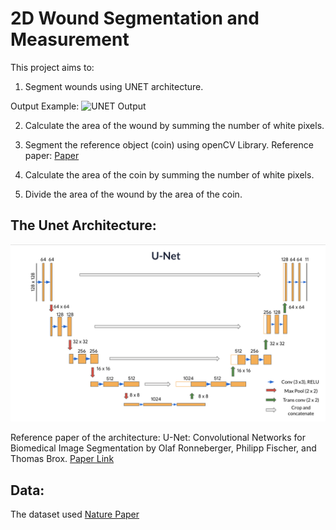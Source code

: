 # 2D Wound Segmentation and Measurement

This project aims to:

1. Segment wounds using UNET architecture. 
    
Output Example: ![UNET Output](https://raw.githubusercontent.com/Pele324/ChronicWoundSeg/master/figures/Intro.png)

2. Calculate the area of the wound by summing the number of white pixels.

3. Segment the reference object (coin) using openCV Library. Reference paper: [Paper](https://www.researchgate.net/figure/Wound-detection-from-grabCut-algorithm_fig4_333430280)

4. Calculate the area of the coin by summing the number of white pixels.

5. Divide the area of the wound by the area of the coin.

## The Unet Architecture:

![unet](https://github.com/MohamedGamalElSherbiny/Wound_Segmentation/blob/main/images/unet.png)

Reference paper of the architecture: U-Net: Convolutional Networks for Biomedical Image Segmentation by Olaf Ronneberger, Philipp Fischer, and Thomas Brox. [Paper Link](https://arxiv.org/pdf/1505.04597.pdf)

## Data:

The dataset used [Nature Paper](https://www.nature.com/articles/s41598-020-78799-w)
